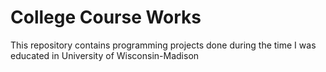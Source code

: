 # College Course Works
This repository contains programming projects done during the time I was educated in University of Wisconsin-Madison
